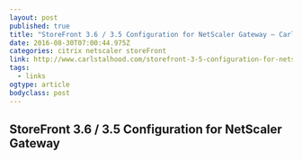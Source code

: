 ```yaml
---
layout: post
published: true
title: "StoreFront 3.6 / 3.5 Configuration for NetScaler Gateway – Carl Stalhood"
date: 2016-08-30T07:00:44.975Z
categories: citrix netscaler storeFront
link: http://www.carlstalhood.com/storefront-3-5-configuration-for-netscaler-gateway/
tags:
  - links
ogtype: article
bodyclass: post
---
```


## StoreFront 3.6 / 3.5 Configuration for NetScaler Gateway
